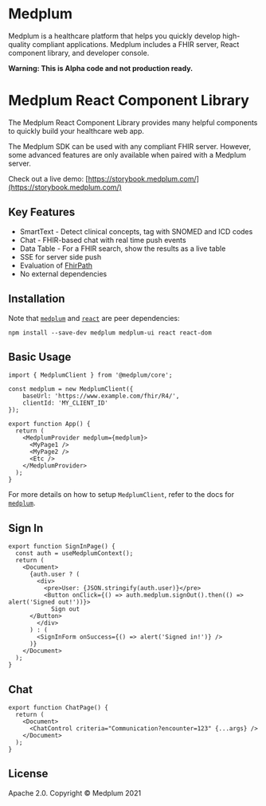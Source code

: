 # Medplum

Medplum is a healthcare platform that helps you quickly develop high-quality compliant applications.  Medplum includes a FHIR server, React component library, and developer console.

**Warning: This is Alpha code and not production ready.**

# Medplum React Component Library

The Medplum React Component Library provides many helpful components to quickly build your healthcare web app.

The Medplum SDK can be used with any compliant FHIR server.  However, some advanced features are only available when paired with a Medplum server.

Check out a live demo: [https://storybook.medplum.com/](https://storybook.medplum.com/)

## Key Features

* SmartText - Detect clinical concepts, tag with SNOMED and ICD codes
* Chat - FHIR-based chat with real time push events
* Data Table - For a FHIR search, show the results as a live table
* SSE for server side push
* Evaluation of [FhirPath](https://hl7.org/fhirpath/N1/index.html)
* No external dependencies

## Installation

Note that [`medplum`](https://www.npmjs.com/package/medplum) and [`react`](https://www.npmjs.com/package/react) are peer dependencies:

```
npm install --save-dev medplum medplum-ui react react-dom
```

## Basic Usage

```tsx
import { MedplumClient } from '@medplum/core';

const medplum = new MedplumClient({
    baseUrl: 'https://www.example.com/fhir/R4/',
    clientId: 'MY_CLIENT_ID'
});

export function App() {
  return (
    <MedplumProvider medplum={medplum}>
      <MyPage1 />
      <MyPage2 />
      <Etc />
    </MedplumProvider>
  );
}
```

For more details on how to setup `MedplumClient`, refer to the docs for [`medplum`](https://www.npmjs.com/package/medplum).

## Sign In

```tsx
export function SignInPage() {
  const auth = useMedplumContext();
  return (
    <Document>
      {auth.user ? (
        <div>
          <pre>User: {JSON.stringify(auth.user)}</pre>
          <Button onClick={() => auth.medplum.signOut().then(() => alert('Signed out!'))}>
            Sign out
      </Button>
        </div>
      ) : (
        <SignInForm onSuccess={() => alert('Signed in!')} />
      )}
    </Document>
  );
}
```

## Chat

```tsx
export function ChatPage() {
  return (
    <Document>
      <ChatControl criteria="Communication?encounter=123" {...args} />
    </Document>
  );
}
```

## License

Apache 2.0.  Copyright &copy; Medplum 2021
